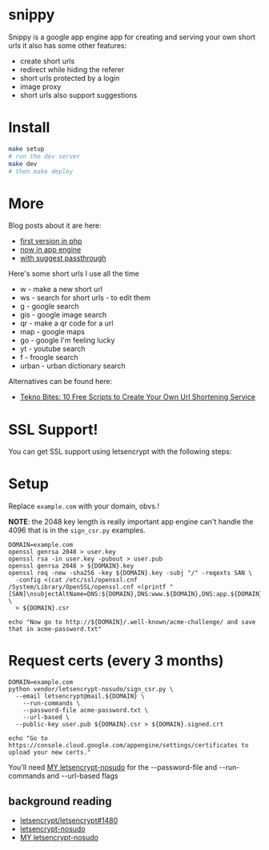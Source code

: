 # snippy

Snippy is a google app engine app for creating and serving your own short urls
it also has some other features:

* create short urls
* redirect while hiding the referer
* short urls protected by a login
* image proxy
* short urls also support suggestions

# Install

```bash
make setup
# run the dev server
make dev
# then make deploy
```

# More

Blog posts about it are here:

* [first version in php](http://blog.wtwf.com/2006/08/snippy-urls.php)
* [now in app engine](http://blog.wtwf.com/2010/04/snippy-urls-in-app-engine.html)
* [with suggest passthrough](http://blog.wtwf.com/2010/05/adding-suggest-passthrough-to-snippy.html)

Here's some short urls I use all the time

* w - make a new short url
* ws - search for short urls - to edit them
* g - google search
* gis - google image search
* qr - make a qr code for a url
* map - google maps
* go - google I'm feeling lucky
* yt - youtube search
* f - froogle search
* urban - urban dictionary search

Alternatives can be found here:

* [Tekno Bites: 10 Free Scripts to Create Your Own Url Shortening Service](http://www.teknobites.com/2009/04/16/10-free-scripts-to-create-your-own-url-shortening-service/)

# SSL Support!

You can get SSL support using letsencrypt with the following steps:

# Setup

Replace `example.com` with your domain, obvs.!

**NOTE**: the 2048 key length is really important app engine can't handle the 4096 that is in the `sign_csr.py` examples.

```
DOMAIN=example.com
openssl genrsa 2048 > user.key
openssl rsa -in user.key -pubout > user.pub
openssl genrsa 2048 > ${DOMAIN}.key
openssl req -new -sha256 -key ${DOMAIN}.key -subj "/" -reqexts SAN \
  -config <(cat /etc/ssl/openssl.cnf /System/Library/OpenSSL/openssl.cnf <(printf "[SAN]\nsubjectAltName=DNS:${DOMAIN},DNS:www.${DOMAIN},DNS:app.${DOMAIN}")) \
  > ${DOMAIN}.csr

echo "Now go to http://${DOMAIN}/.well-known/acme-challenge/ and save that in acme-password.txt"
```

# Request certs (every 3 months)

```
DOMAIN=example.com
python vendor/letsencrypt-nosudo/sign_csr.py \
  --email letsencrypt@mail.${DOMAIN} \
	--run-commands \
	--password-file acme-password.txt \
	--url-based \
  --public-key user.pub ${DOMAIN}.csr > ${DOMAIN}.signed.crt

echo "Go to https://console.cloud.google.com/appengine/settings/certificates to upload your new certs."
```

You'll need [MY letsencrypt-nosudo](https://github.com/arkarkark/letsencrypt-nosudo) for the --password-file and --run-commands and --url-based flags

## background reading

* [letsencrypt/letsencrypt#1480](https://github.com/letsencrypt/letsencrypt/issues/1480)
* [letsencrypt-nosudo](https://github.com/diafygi/letsencrypt-nosudo)
* [MY letsencrypt-nosudo](https://github.com/arkarkark/letsencrypt-nosudo)
